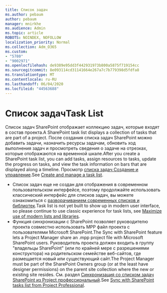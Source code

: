 ```yaml
---
title: Список задач
ms.author: pebaum
author: pebaum
manager: mnirkhe
ms.audience: Admin
ms.topic: article
ROBOTS: NOINDEX, NOFOLLOW
localization_priority: Normal
ms.collection: Adm_O365
ms.custom:
- "5780"
- "9002971"
ms.openlocfilehash: de9389e95dd3f442931973b800a5875f719154cc
ms.sourcegitcommit: 8e093114cd31141664e267a7c7b779398d5fdfa8
ms.translationtype: MT
ms.contentlocale: ru-RU
ms.lasthandoff: 06/04/2020
ms.locfileid: "44563688"
---
```

# <a name="task-list"></a><span data-ttu-id="18044-102">Список задач</span><span class="sxs-lookup"><span data-stu-id="18044-102">Task List</span></span>

<span data-ttu-id="18044-103">Список задач SharePoint отображает коллекцию задач, которые входят в состав проекта.</span><span class="sxs-lookup"><span data-stu-id="18044-103">A SharePoint task list displays a collection of tasks that are part of a project.</span></span> <span data-ttu-id="18044-104">После создания списка задач SharePoint можно добавить задачи, назначить ресурсы задачам, обновить ход выполнения задач и просмотреть сведения о задаче на отрезках, которые отображаются на временной шкале.</span><span class="sxs-lookup"><span data-stu-id="18044-104">After you create a SharePoint task list, you can add tasks, assign resources to tasks, update the progress on tasks, and view the task information on bars that are displayed along a timeline.</span></span> <span data-ttu-id="18044-105">Просмотр [списка задач Создание и управление](https://support.microsoft.com/office/466ad207-46fd-4c77-9af1-41bc23cec21a).</span><span class="sxs-lookup"><span data-stu-id="18044-105">See [Create and manage a task list](https://support.microsoft.com/office/466ad207-46fd-4c77-9af1-41bc23cec21a).</span></span>  

-   <span data-ttu-id="18044-106">Список задач еще не создан для отображения в современном пользовательском интерфейсе, поэтому продолжайте использовать классический интерфейс для списков задач, вы можете ознакомиться с [разворачиванием современных списков и библиотек](https://docs.microsoft.com/sharepoint/dev/transform/modernize-userinterface-lists-and-libraries).</span><span class="sxs-lookup"><span data-stu-id="18044-106">Task list is not yet built to show up in modern user interface, so please continue to use classic experience for task lists, see [Maximize use of modern lists and libraries](https://docs.microsoft.com/sharepoint/dev/transform/modernize-userinterface-lists-and-libraries).</span></span>
-   <span data-ttu-id="18044-107">Функция синхронизации с SharePoint позволяет руководителю проекта совместно использовать MPP файл проекта с пользователями Microsoft SharePoint.</span><span class="sxs-lookup"><span data-stu-id="18044-107">The Sync with SharePoint feature lets a Project Manager share an .mpp project file with Microsoft SharePoint users.</span></span> <span data-ttu-id="18044-108">Руководитель проекта должен входить в группу "владельцы SharePoint" (или по крайней мере с разрешениями конструктора) на родительском семействе веб-сайтов, где размещается новый или существующий сайт.</span><span class="sxs-lookup"><span data-stu-id="18044-108">The Project Manager must be part of the SharePoint Owners group (or at the least have designer permissions) on the parent site collection where the new or existing site resides.</span></span> <span data-ttu-id="18044-109">См. раздел [Синхронизация со списком задач SharePoint из Project профессиональный](https://docs.microsoft.com/office/troubleshoot/project/sync-with-tasks-from-project).</span><span class="sxs-lookup"><span data-stu-id="18044-109">See [Sync with SharePoint tasks list from Project Professional](https://docs.microsoft.com/office/troubleshoot/project/sync-with-tasks-from-project).</span></span>